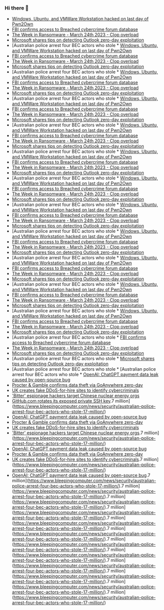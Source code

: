 ### Hi there 👋

<!--START_SECTION:feed-->
* [Windows, Ubuntu, and VMWare Workstation hacked on last day of Pwn2Own](https://www.bleepingcomputer.com/news/security/windows-ubuntu-and-vmware-workstation-hacked-on-last-day-of-pwn2own/)
* [FBI confirms access to Breached cybercrime forum database](https://www.bleepingcomputer.com/news/security/fbi-confirms-access-to-breached-cybercrime-forum-database/)
* [The Week in Ransomware - March 24th 2023 - Clop overload](https://www.bleepingcomputer.com/news/security/the-week-in-ransomware-march-24th-2023-clop-overload/)
* [Microsoft shares tips on detecting Outlook zero-day exploitation](https://www.bleepingcomputer.com/news/security/microsoft-shares-tips-on-detecting-outlook-zero-day-exploitation/)
* [Australian police arrest four BEC actors who stole * [Windows, Ubuntu, and VMWare Workstation hacked on last day of Pwn2Own](https://www.bleepingcomputer.com/news/security/windows-ubuntu-and-vmware-workstation-hacked-on-last-day-of-pwn2own/)
* [FBI confirms access to Breached cybercrime forum database](https://www.bleepingcomputer.com/news/security/fbi-confirms-access-to-breached-cybercrime-forum-database/)
* [The Week in Ransomware - March 24th 2023 - Clop overload](https://www.bleepingcomputer.com/news/security/the-week-in-ransomware-march-24th-2023-clop-overload/)
* [Microsoft shares tips on detecting Outlook zero-day exploitation](https://www.bleepingcomputer.com/news/security/microsoft-shares-tips-on-detecting-outlook-zero-day-exploitation/)
* [Australian police arrest four BEC actors who stole * [Windows, Ubuntu, and VMWare Workstation hacked on last day of Pwn2Own](https://www.bleepingcomputer.com/news/security/windows-ubuntu-and-vmware-workstation-hacked-on-last-day-of-pwn2own/)
* [FBI confirms access to Breached cybercrime forum database](https://www.bleepingcomputer.com/news/security/fbi-confirms-access-to-breached-cybercrime-forum-database/)
* [The Week in Ransomware - March 24th 2023 - Clop overload](https://www.bleepingcomputer.com/news/security/the-week-in-ransomware-march-24th-2023-clop-overload/)
* [Microsoft shares tips on detecting Outlook zero-day exploitation](https://www.bleepingcomputer.com/news/security/microsoft-shares-tips-on-detecting-outlook-zero-day-exploitation/)
* [Australian police arrest four BEC actors who stole * [Windows, Ubuntu, and VMWare Workstation hacked on last day of Pwn2Own](https://www.bleepingcomputer.com/news/security/windows-ubuntu-and-vmware-workstation-hacked-on-last-day-of-pwn2own/)
* [FBI confirms access to Breached cybercrime forum database](https://www.bleepingcomputer.com/news/security/fbi-confirms-access-to-breached-cybercrime-forum-database/)
* [The Week in Ransomware - March 24th 2023 - Clop overload](https://www.bleepingcomputer.com/news/security/the-week-in-ransomware-march-24th-2023-clop-overload/)
* [Microsoft shares tips on detecting Outlook zero-day exploitation](https://www.bleepingcomputer.com/news/security/microsoft-shares-tips-on-detecting-outlook-zero-day-exploitation/)
* [Australian police arrest four BEC actors who stole * [Windows, Ubuntu, and VMWare Workstation hacked on last day of Pwn2Own](https://www.bleepingcomputer.com/news/security/windows-ubuntu-and-vmware-workstation-hacked-on-last-day-of-pwn2own/)
* [FBI confirms access to Breached cybercrime forum database](https://www.bleepingcomputer.com/news/security/fbi-confirms-access-to-breached-cybercrime-forum-database/)
* [The Week in Ransomware - March 24th 2023 - Clop overload](https://www.bleepingcomputer.com/news/security/the-week-in-ransomware-march-24th-2023-clop-overload/)
* [Microsoft shares tips on detecting Outlook zero-day exploitation](https://www.bleepingcomputer.com/news/security/microsoft-shares-tips-on-detecting-outlook-zero-day-exploitation/)
* [Australian police arrest four BEC actors who stole * [Windows, Ubuntu, and VMWare Workstation hacked on last day of Pwn2Own](https://www.bleepingcomputer.com/news/security/windows-ubuntu-and-vmware-workstation-hacked-on-last-day-of-pwn2own/)
* [FBI confirms access to Breached cybercrime forum database](https://www.bleepingcomputer.com/news/security/fbi-confirms-access-to-breached-cybercrime-forum-database/)
* [The Week in Ransomware - March 24th 2023 - Clop overload](https://www.bleepingcomputer.com/news/security/the-week-in-ransomware-march-24th-2023-clop-overload/)
* [Microsoft shares tips on detecting Outlook zero-day exploitation](https://www.bleepingcomputer.com/news/security/microsoft-shares-tips-on-detecting-outlook-zero-day-exploitation/)
* [Australian police arrest four BEC actors who stole * [Windows, Ubuntu, and VMWare Workstation hacked on last day of Pwn2Own](https://www.bleepingcomputer.com/news/security/windows-ubuntu-and-vmware-workstation-hacked-on-last-day-of-pwn2own/)
* [FBI confirms access to Breached cybercrime forum database](https://www.bleepingcomputer.com/news/security/fbi-confirms-access-to-breached-cybercrime-forum-database/)
* [The Week in Ransomware - March 24th 2023 - Clop overload](https://www.bleepingcomputer.com/news/security/the-week-in-ransomware-march-24th-2023-clop-overload/)
* [Microsoft shares tips on detecting Outlook zero-day exploitation](https://www.bleepingcomputer.com/news/security/microsoft-shares-tips-on-detecting-outlook-zero-day-exploitation/)
* [Australian police arrest four BEC actors who stole * [Windows, Ubuntu, and VMWare Workstation hacked on last day of Pwn2Own](https://www.bleepingcomputer.com/news/security/windows-ubuntu-and-vmware-workstation-hacked-on-last-day-of-pwn2own/)
* [FBI confirms access to Breached cybercrime forum database](https://www.bleepingcomputer.com/news/security/fbi-confirms-access-to-breached-cybercrime-forum-database/)
* [The Week in Ransomware - March 24th 2023 - Clop overload](https://www.bleepingcomputer.com/news/security/the-week-in-ransomware-march-24th-2023-clop-overload/)
* [Microsoft shares tips on detecting Outlook zero-day exploitation](https://www.bleepingcomputer.com/news/security/microsoft-shares-tips-on-detecting-outlook-zero-day-exploitation/)
* [Australian police arrest four BEC actors who stole * [Windows, Ubuntu, and VMWare Workstation hacked on last day of Pwn2Own](https://www.bleepingcomputer.com/news/security/windows-ubuntu-and-vmware-workstation-hacked-on-last-day-of-pwn2own/)
* [FBI confirms access to Breached cybercrime forum database](https://www.bleepingcomputer.com/news/security/fbi-confirms-access-to-breached-cybercrime-forum-database/)
* [The Week in Ransomware - March 24th 2023 - Clop overload](https://www.bleepingcomputer.com/news/security/the-week-in-ransomware-march-24th-2023-clop-overload/)
* [Microsoft shares tips on detecting Outlook zero-day exploitation](https://www.bleepingcomputer.com/news/security/microsoft-shares-tips-on-detecting-outlook-zero-day-exploitation/)
* [Australian police arrest four BEC actors who stole * [Windows, Ubuntu, and VMWare Workstation hacked on last day of Pwn2Own](https://www.bleepingcomputer.com/news/security/windows-ubuntu-and-vmware-workstation-hacked-on-last-day-of-pwn2own/)
* [FBI confirms access to Breached cybercrime forum database](https://www.bleepingcomputer.com/news/security/fbi-confirms-access-to-breached-cybercrime-forum-database/)
* [The Week in Ransomware - March 24th 2023 - Clop overload](https://www.bleepingcomputer.com/news/security/the-week-in-ransomware-march-24th-2023-clop-overload/)
* [Microsoft shares tips on detecting Outlook zero-day exploitation](https://www.bleepingcomputer.com/news/security/microsoft-shares-tips-on-detecting-outlook-zero-day-exploitation/)
* [Australian police arrest four BEC actors who stole * [Windows, Ubuntu, and VMWare Workstation hacked on last day of Pwn2Own](https://www.bleepingcomputer.com/news/security/windows-ubuntu-and-vmware-workstation-hacked-on-last-day-of-pwn2own/)
* [FBI confirms access to Breached cybercrime forum database](https://www.bleepingcomputer.com/news/security/fbi-confirms-access-to-breached-cybercrime-forum-database/)
* [The Week in Ransomware - March 24th 2023 - Clop overload](https://www.bleepingcomputer.com/news/security/the-week-in-ransomware-march-24th-2023-clop-overload/)
* [Microsoft shares tips on detecting Outlook zero-day exploitation](https://www.bleepingcomputer.com/news/security/microsoft-shares-tips-on-detecting-outlook-zero-day-exploitation/)
* [Australian police arrest four BEC actors who stole * [Windows, Ubuntu, and VMWare Workstation hacked on last day of Pwn2Own](https://www.bleepingcomputer.com/news/security/windows-ubuntu-and-vmware-workstation-hacked-on-last-day-of-pwn2own/)
* [FBI confirms access to Breached cybercrime forum database](https://www.bleepingcomputer.com/news/security/fbi-confirms-access-to-breached-cybercrime-forum-database/)
* [The Week in Ransomware - March 24th 2023 - Clop overload](https://www.bleepingcomputer.com/news/security/the-week-in-ransomware-march-24th-2023-clop-overload/)
* [Microsoft shares tips on detecting Outlook zero-day exploitation](https://www.bleepingcomputer.com/news/security/microsoft-shares-tips-on-detecting-outlook-zero-day-exploitation/)
* [Australian police arrest four BEC actors who stole * [FBI confirms access to Breached cybercrime forum database](https://www.bleepingcomputer.com/news/security/fbi-confirms-access-to-breached-cybercrime-forum-database/)
* [The Week in Ransomware - March 24th 2023 - Clop overload](https://www.bleepingcomputer.com/news/security/the-week-in-ransomware-march-24th-2023-clop-overload/)
* [Microsoft shares tips on detecting Outlook zero-day exploitation](https://www.bleepingcomputer.com/news/security/microsoft-shares-tips-on-detecting-outlook-zero-day-exploitation/)
* [Australian police arrest four BEC actors who stole * [Microsoft shares tips on detecting Outlook zero-day exploitation](https://www.bleepingcomputer.com/news/security/microsoft-shares-tips-on-detecting-outlook-zero-day-exploitation/)
* [Australian police arrest four BEC actors who stole * [Australian police arrest four BEC actors who stole * [OpenAI: ChatGPT payment data leak caused by open-source bug](https://www.bleepingcomputer.com/news/security/openai-chatgpt-payment-data-leak-caused-by-open-source-bug/)
* [Procter & Gamble confirms data theft via GoAnywhere zero-day](https://www.bleepingcomputer.com/news/security/procter-and-gamble-confirms-data-theft-via-goanywhere-zero-day/)
* [UK creates fake DDoS-for-hire sites to identify cybercriminals](https://www.bleepingcomputer.com/news/security/uk-creates-fake-ddos-for-hire-sites-to-identify-cybercriminals/)
* ['Bitter' espionage hackers target Chinese nuclear energy orgs](https://www.bleepingcomputer.com/news/security/bitter-espionage-hackers-target-chinese-nuclear-energy-orgs/)
* [GitHub.com rotates its exposed private SSH key](https://www.bleepingcomputer.com/news/security/githubcom-rotates-its-exposed-private-ssh-key/).7 million](https://www.bleepingcomputer.com/news/security/australian-police-arrest-four-bec-actors-who-stole-17-million/)
* [OpenAI: ChatGPT payment data leak caused by open-source bug](https://www.bleepingcomputer.com/news/security/openai-chatgpt-payment-data-leak-caused-by-open-source-bug/)
* [Procter & Gamble confirms data theft via GoAnywhere zero-day](https://www.bleepingcomputer.com/news/security/procter-and-gamble-confirms-data-theft-via-goanywhere-zero-day/)
* [UK creates fake DDoS-for-hire sites to identify cybercriminals](https://www.bleepingcomputer.com/news/security/uk-creates-fake-ddos-for-hire-sites-to-identify-cybercriminals/)
* ['Bitter' espionage hackers target Chinese nuclear energy orgs](https://www.bleepingcomputer.com/news/security/bitter-espionage-hackers-target-chinese-nuclear-energy-orgs/).7 million](https://www.bleepingcomputer.com/news/security/australian-police-arrest-four-bec-actors-who-stole-17-million/)
* [OpenAI: ChatGPT payment data leak caused by open-source bug](https://www.bleepingcomputer.com/news/security/openai-chatgpt-payment-data-leak-caused-by-open-source-bug/)
* [Procter & Gamble confirms data theft via GoAnywhere zero-day](https://www.bleepingcomputer.com/news/security/procter-and-gamble-confirms-data-theft-via-goanywhere-zero-day/)
* [UK creates fake DDoS-for-hire sites to identify cybercriminals](https://www.bleepingcomputer.com/news/security/uk-creates-fake-ddos-for-hire-sites-to-identify-cybercriminals/).7 million](https://www.bleepingcomputer.com/news/security/australian-police-arrest-four-bec-actors-who-stole-17-million/)
* [OpenAI: ChatGPT payment data leak caused by open-source bug](https://www.bleepingcomputer.com/news/security/openai-chatgpt-payment-data-leak-caused-by-open-source-bug/).7 million](https://www.bleepingcomputer.com/news/security/australian-police-arrest-four-bec-actors-who-stole-17-million/).7 million](https://www.bleepingcomputer.com/news/security/australian-police-arrest-four-bec-actors-who-stole-17-million/).7 million](https://www.bleepingcomputer.com/news/security/australian-police-arrest-four-bec-actors-who-stole-17-million/).7 million](https://www.bleepingcomputer.com/news/security/australian-police-arrest-four-bec-actors-who-stole-17-million/).7 million](https://www.bleepingcomputer.com/news/security/australian-police-arrest-four-bec-actors-who-stole-17-million/).7 million](https://www.bleepingcomputer.com/news/security/australian-police-arrest-four-bec-actors-who-stole-17-million/).7 million](https://www.bleepingcomputer.com/news/security/australian-police-arrest-four-bec-actors-who-stole-17-million/).7 million](https://www.bleepingcomputer.com/news/security/australian-police-arrest-four-bec-actors-who-stole-17-million/).7 million](https://www.bleepingcomputer.com/news/security/australian-police-arrest-four-bec-actors-who-stole-17-million/).7 million](https://www.bleepingcomputer.com/news/security/australian-police-arrest-four-bec-actors-who-stole-17-million/).7 million](https://www.bleepingcomputer.com/news/security/australian-police-arrest-four-bec-actors-who-stole-17-million/).7 million](https://www.bleepingcomputer.com/news/security/australian-police-arrest-four-bec-actors-who-stole-17-million/)
<!--END_SECTION:feed-->

<!--
**frankenk/frankenk** is a ✨ _special_ ✨ repository because its `README.md` (this file) appears on your GitHub profile.

Here are some ideas to get you started:

- 🔭 I’m currently working on ...
- 🌱 I’m currently learning ...
- 👯 I’m looking to collaborate on ...
- 🤔 I’m looking for help with ...
- 💬 Ask me about ...
- 📫 How to reach me: ...
- 😄 Pronouns: ...
- ⚡ Fun fact: ...
-->



